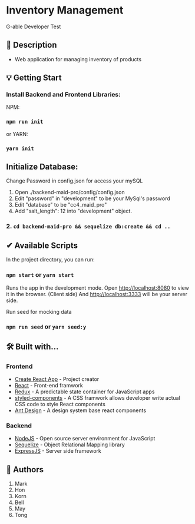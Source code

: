 # Inventory Management
G-able Developer Test

## 📖 Description

- Web application for managing inventory of products

## 💡 Getting Start

### Install Backend and Frontend Libraries:
NPM:
### ``` npm run init ```
or YARN:
### ``` yarn init ```


## Initialize Database:

Change Password in config.json for access your mySQL
1. Open ./backend-maid-pro/config/config.json
2. Edit "password" in "development" to be your MySql's password
3. Edit "database" to be "cc4_maid_pro"
4. Add "salt_length": 12 into "development" object.

### 2. `cd backend-maid-pro && sequelize db:create && cd ..`

## ✔ Available Scripts

In the project directory, you can run:

### `npm start` or `yarn start`

Runs the app in the development mode.
Open [http://localhost:8080](http://localhost:8080) to view it in the browser. (Client side)
And [http://localhost:3333](http://localhost:3333) will be your server side.

Run seed for mocking data
### `npm run seed` or `yarn seed:y`

## 🛠 Built with...
### Frontend
- [Create React App](https://facebook.github.io/create-react-app/docs/getting-started) - Project creator
- [React](https://reactjs.org/) - Front-end framwork
- [Redux](https://redux.js.org/) - A predictable state container for JavaScript apps
- [styled-components](https://www.styled-components.com/) - A CSS framwork allows developer write actual CSS code to style React components
- [Ant Design](https://ant.design/) - A design system base react components

### Backend
- [NodeJS](https://nodejs.org/dist/latest-v12.x/docs/api) - Open source server environment for JavaScript
- [Sequelize](https://sequelize.org/v5/index.html) - Object Relational Mapping library
- [ExpressJS](https://reactjs.org/) - Server side framework


## 🤘 Authors

1. Mark
2. Hon
3. Korn
4. Bell
5. May
6. Tong
